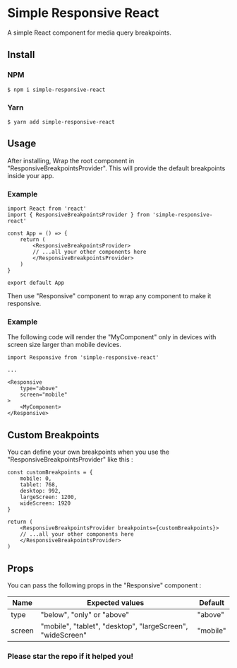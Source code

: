# Simple Responsive React

A simple React component for media query breakpoints.

## Install

### NPM

```
$ npm i simple-responsive-react
```

### Yarn

```
$ yarn add simple-responsive-react
```

## Usage

After installing, Wrap the root component in "ResponsiveBreakpointsProvider". This will provide the default breakpoints inside your app.

### Example

```
import React from 'react'
import { ResponsiveBreakpointsProvider } from 'simple-responsive-react'

const App = () => {
    return (
        <ResponsiveBreakpointsProvider>
        // ...all your other components here
        </ResponsiveBreakpointsProvider>
    )
}

export default App
```

Then use "Responsive" component to wrap any component to make it responsive.

### Example 

The following code will render the "MyComponent" only in devices with screen size larger than mobile devices.

```
import Responsive from 'simple-responsive-react'

...

<Responsive
    type="above"
    screen="mobile"
>
    <MyComponent>
</Responsive>
```

## Custom Breakpoints

You can define your own breakpoints when you use the "ResponsiveBreakpointsProvider" like this :

```
const customBreakpoints = {
    mobile: 0,
    tablet: 768,
    desktop: 992,
    largeScreen: 1200,
    wideScreen: 1920
}

return (
    <ResponsiveBreakpointsProvider breakpoints={customBreakpoints}>
    // ...all your other components here
    </ResponsiveBreakpointsProvider>
)
```

## Props

You can pass the following props in the "Responsive" component :

| Name    | Expected values                                            | Default   |
| ------- | ---------------------------------------------------------- | --------- |
| type    | "below", "only" or "above"                                 | "above"   |
| screen  | "mobile", "tablet", "desktop", "largeScreen", "wideScreen" | "mobile"  |





### Please star the repo if it helped you!